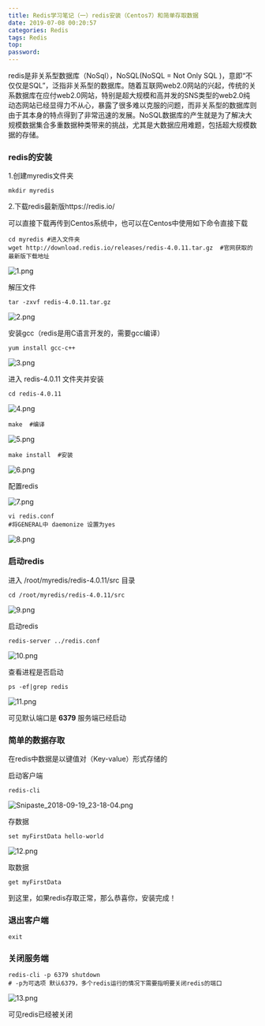 ```yaml
---
title: Redis学习笔记（一）redis安装（Centos7）和简单存取数据
date: 2019-07-08 00:20:57
categories: Redis
tags: Redis
top:
password:
---
```


redis是非关系型数据库（NoSql），NoSQL(NoSQL = Not Only SQL )，意即“不仅仅是SQL”，泛指非关系型的数据库。随着互联网web2.0网站的兴起，传统的关系数据库在应付web2.0网站，特别是超大规模和高并发的SNS类型的web2.0纯动态网站已经显得力不从心，暴露了很多难以克服的问题，而非关系型的数据库则由于其本身的特点得到了非常迅速的发展。NoSQL数据库的产生就是为了解决大规模数据集合多重数据种类带来的挑战，尤其是大数据应用难题，包括超大规模数据的存储。

### redis的安装

1.创建myredis文件夹

```
mkdir myredis
```

2.下载redis最新版https://redis.io/

可以直接下载再传到Centos系统中，也可以在Centos中使用如下命令直接下载

```
cd myredis #进入文件夹
wget http://download.redis.io/releases/redis-4.0.11.tar.gz  #官网获取的最新版下载地址
```

![1.png](https://raw.githubusercontent.com/xhmily/imgbed/master/images/2019/07/08/93208aaf8c9e9eda078781d97446e5df.png)

解压文件

```
tar -zxvf redis-4.0.11.tar.gz
```

![2.png](https://raw.githubusercontent.com/xhmily/imgbed/master/images/2019/07/08/25903b2c36c69056aef412f63c16ac69.png)

安装gcc（redis是用C语言开发的，需要gcc编译）

```
yum install gcc-c++
```

![3.png](https://raw.githubusercontent.com/xhmily/imgbed/master/images/2019/07/08/e650d043a789e8145a8fa2924b9c1ac0.png)

进入 redis-4.0.11 文件夹并安装

```
cd redis-4.0.11
```

![4.png](https://raw.githubusercontent.com/xhmily/imgbed/master/images/2019/07/08/c4eaec43d4e699459ff52749c4883306.png)

```
make  #编译
```

![5.png](https://raw.githubusercontent.com/xhmily/imgbed/master/images/2019/07/08/aa08428fb3d6fe9e0db2974a95c46a74.png)

```
make install  #安装
```

![6.png](https://raw.githubusercontent.com/xhmily/imgbed/master/images/2019/07/08/28574d869b698bf640bc38e4fe298c47.png)

配置redis

![7.png](https://raw.githubusercontent.com/xhmily/imgbed/master/images/2019/07/08/71d669562446b3f742908e02ef00eb7f.png)

```
vi redis.conf
#将GENERAL中 daemonize 设置为yes
```

![8.png](https://raw.githubusercontent.com/xhmily/imgbed/master/images/2019/07/08/ef49c702af0dcbbd1b8240e42c96095d.png)

### 启动redis

进入 /root/myredis/redis-4.0.11/src 目录

```
cd /root/myredis/redis-4.0.11/src
```

![9.png](https://raw.githubusercontent.com/xhmily/imgbed/master/images/2019/07/08/4754f06480636416931deb80b67cebff.png)

启动redis

```
redis-server ../redis.conf
```

![10.png](https://raw.githubusercontent.com/xhmily/imgbed/master/images/2019/07/08/176154826b9137d9058a207706a02c01.png)

查看进程是否启动

```
ps -ef|grep redis
```

![11.png](https://raw.githubusercontent.com/xhmily/imgbed/master/images/2019/07/08/832ef01f844d7c0904152da427aa9464.png)

可见默认端口是 **6379** 服务端已经启动

### 简单的数据存取

在redis中数据是以键值对（Key-value）形式存储的

启动客户端

```
redis-cli
```

![Snipaste_2018-09-19_23-18-04.png](https://raw.githubusercontent.com/xhmily/imgbed/master/images/2019/07/08/8a615f99da40dc273a8c72ed047ec621.png)

存数据

```
set myFirstData hello-world
```

![12.png](https://raw.githubusercontent.com/xhmily/imgbed/master/images/2019/07/08/9765d9e2bd31b990e98f7c693bbcdb55.png)

取数据

```
get myFirstData
```

到这里，如果redis存取正常，那么恭喜你，安装完成！

### 退出客户端

```
exit
```

### 关闭服务端

```
redis-cli -p 6379 shutdown
# -p为可选项 默认6379，多个redis运行的情况下需要指明要关闭redis的端口
```

![13.png](https://raw.githubusercontent.com/xhmily/imgbed/master/images/2019/07/08/d6f31ecc534d517806fa020389a7454c.png)

可见redis已经被关闭